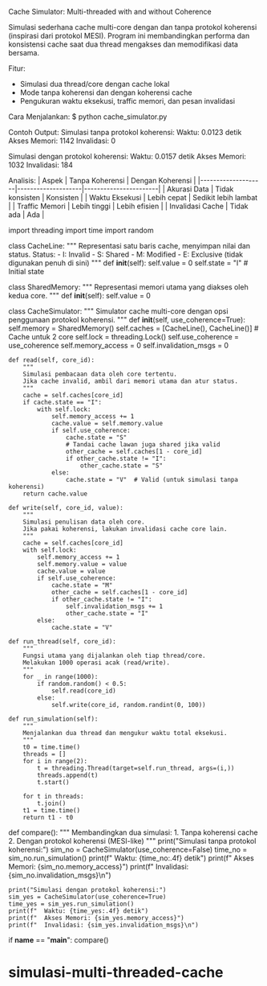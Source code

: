 Cache Simulator: Multi-threaded with and without Coherence

Simulasi sederhana cache multi-core dengan dan tanpa protokol koherensi 
(inspirasi dari protokol MESI). Program ini membandingkan performa dan 
konsistensi cache saat dua thread mengakses dan memodifikasi data bersama.

Fitur:
- Simulasi dua thread/core dengan cache lokal
- Mode tanpa koherensi dan dengan koherensi cache
- Pengukuran waktu eksekusi, traffic memori, dan pesan invalidasi

Cara Menjalankan:
$ python cache_simulator.py

Contoh Output:
Simulasi tanpa protokol koherensi:
  Waktu: 0.0123 detik
  Akses Memori: 1142
  Invalidasi: 0

Simulasi dengan protokol koherensi:
  Waktu: 0.0157 detik
  Akses Memori: 1032
  Invalidasi: 184

Analisis:
| Aspek               | Tanpa Koherensi    | Dengan Koherensi     |
|--------------------|--------------------|-----------------------|
| Akurasi Data       | Tidak konsisten    | Konsisten             |
| Waktu Eksekusi     | Lebih cepat        | Sedikit lebih lambat  |
| Traffic Memori     | Lebih tinggi       | Lebih efisien         |
| Invalidasi Cache   | Tidak ada          | Ada                   |


import threading
import time
import random

class CacheLine:
    """
    Representasi satu baris cache, menyimpan nilai dan status.
    Status:
    - I: Invalid
    - S: Shared
    - M: Modified
    - E: Exclusive (tidak digunakan penuh di sini)
    """
    def __init__(self):
        self.value = 0
        self.state = "I"  # Initial state

class SharedMemory:
    """
    Representasi memori utama yang diakses oleh kedua core.
    """
    def __init__(self):
        self.value = 0

class CacheSimulator:
    """
    Simulator cache multi-core dengan opsi penggunaan protokol koherensi.
    """
    def __init__(self, use_coherence=True):
        self.memory = SharedMemory()
        self.caches = [CacheLine(), CacheLine()]  # Cache untuk 2 core
        self.lock = threading.Lock()
        self.use_coherence = use_coherence
        self.memory_access = 0
        self.invalidation_msgs = 0

    def read(self, core_id):
        """
        Simulasi pembacaan data oleh core tertentu.
        Jika cache invalid, ambil dari memori utama dan atur status.
        """
        cache = self.caches[core_id]
        if cache.state == "I":
            with self.lock:
                self.memory_access += 1
                cache.value = self.memory.value
                if self.use_coherence:
                    cache.state = "S"
                    # Tandai cache lawan juga shared jika valid
                    other_cache = self.caches[1 - core_id]
                    if other_cache.state != "I":
                        other_cache.state = "S"
                else:
                    cache.state = "V"  # Valid (untuk simulasi tanpa koherensi)
        return cache.value

    def write(self, core_id, value):
        """
        Simulasi penulisan data oleh core.
        Jika pakai koherensi, lakukan invalidasi cache core lain.
        """
        cache = self.caches[core_id]
        with self.lock:
            self.memory_access += 1
            self.memory.value = value
            cache.value = value
            if self.use_coherence:
                cache.state = "M"
                other_cache = self.caches[1 - core_id]
                if other_cache.state != "I":
                    self.invalidation_msgs += 1
                    other_cache.state = "I"
            else:
                cache.state = "V"

    def run_thread(self, core_id):
        """
        Fungsi utama yang dijalankan oleh tiap thread/core.
        Melakukan 1000 operasi acak (read/write).
        """
        for _ in range(1000):
            if random.random() < 0.5:
                self.read(core_id)
            else:
                self.write(core_id, random.randint(0, 100))

    def run_simulation(self):
        """
        Menjalankan dua thread dan mengukur waktu total eksekusi.
        """
        t0 = time.time()
        threads = []
        for i in range(2):
            t = threading.Thread(target=self.run_thread, args=(i,))
            threads.append(t)
            t.start()

        for t in threads:
            t.join()
        t1 = time.time()
        return t1 - t0

def compare():
    """
    Membandingkan dua simulasi:
    1. Tanpa koherensi cache
    2. Dengan protokol koherensi (MESI-like)
    """
    print("Simulasi tanpa protokol koherensi:")
    sim_no = CacheSimulator(use_coherence=False)
    time_no = sim_no.run_simulation()
    print(f"  Waktu: {time_no:.4f} detik")
    print(f"  Akses Memori: {sim_no.memory_access}")
    print(f"  Invalidasi: {sim_no.invalidation_msgs}\n")

    print("Simulasi dengan protokol koherensi:")
    sim_yes = CacheSimulator(use_coherence=True)
    time_yes = sim_yes.run_simulation()
    print(f"  Waktu: {time_yes:.4f} detik")
    print(f"  Akses Memori: {sim_yes.memory_access}")
    print(f"  Invalidasi: {sim_yes.invalidation_msgs}\n")

if __name__ == "__main__":
    compare()
# simulasi-multi-threaded-cache
